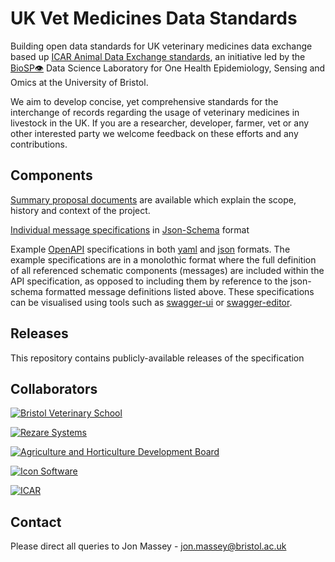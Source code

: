 # UK Vet Medicines Data Standards
Building open data standards for UK veterinary medicines data exchange based up [ICAR Animal Data Exchange standards](https://github.com/adewg/ICAR), an initiative led by the [BioSP👁](http://www.biospi.org) Data Science Laboratory for One Health Epidemiology, Sensing and Omics at the University of Bristol.

We aim to develop concise, yet comprehensive standards for the interchange of records regarding the usage of veterinary medicines in livestock in the UK. If you are a researcher, developer, farmer, vet or any other interested party we welcome feedback on these efforts and any contributions.

## Components
[Summary proposal documents](https://github.com/biospi/UKVetMedicinesDataStandards/tree/master/Proposal%20Documents/Releases) are available which explain the scope, history and context of the project.

[Individual message specifications](https://github.com/biospi/UKVetMedicinesDataStandards/tree/master/Messages) in [Json-Schema](http://json-schema.org) format

Example [OpenAPI](https://swagger.io/docs/specification/about/) specifications in both [yaml](https://github.com/biospi/UKVetMedicinesDataStandards/blob/master/openapi.yaml) and [json](https://github.com/biospi/UKVetMedicinesDataStandards/blob/master/openapi.json) formats. The example specifications are in a monolothic format where the full definition of all referenced schematic components (messages) are included within the API specification, as opposed to including them by reference to the json-schema formatted message definitions listed above. These specifications can be visualised using tools such as [swagger-ui](https://swagger.io/tools/swagger-ui/) or [swagger-editor](https://editor.swagger.io/). 

## Releases
This repository contains publicly-available releases of the specification

## Collaborators
[![Bristol Veterinary School](http://www.bristol.ac.uk/media-library/protected/images/uob-logo-full-colour-largest-2.png)](http://www.bristol.ac.uk/vetscience/)

[![Rezare Systems](https://www.rezare.co.nz/wp-content/uploads/2018/10/RezareLogo.png)](https://www.rezare.co.nz/)

[![Agriculture and Horticulture Development Board](https://media.ahdb.org.uk/media/Default/Layout/ADHB.png)](http://beefandlamb.ahdb.org.uk/research/animal-health-and-welfare-beef/cattle-emb-phase-ii/)

[![Icon Software](https://static.wixstatic.com/media/283e5d_31415b50e1aa4409928ca78c1deb5f1d~mv2.png/v1/fill/w_100,h_50,al_c,q_80,usm_0.66_1.00_0.01/logo-rgb.webp)](https://www.icon.software/)

[![ICAR](https://www.icar.org/wp-content/themes/icar/images/logo.png)](https://www.icar.org/)

## Contact
Please direct all queries to Jon Massey - jon.massey@bristol.ac.uk

